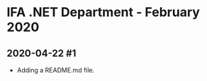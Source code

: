 IFA .NET Department - February 2020
===================================

## 2020-04-22 #1

* Adding a README.md file.
